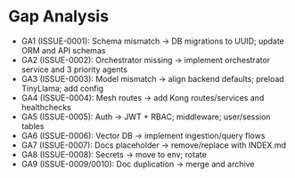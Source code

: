 # Gap Analysis

- GA1 (ISSUE-0001): Schema mismatch → DB migrations to UUID; update ORM and API schemas
- GA2 (ISSUE-0002): Orchestrator missing → implement orchestrator service and 3 priority agents
- GA3 (ISSUE-0003): Model mismatch → align backend defaults; preload TinyLlama; add config
- GA4 (ISSUE-0004): Mesh routes → add Kong routes/services and healthchecks
- GA5 (ISSUE-0005): Auth → JWT + RBAC; middleware; user/session tables
- GA6 (ISSUE-0006): Vector DB → implement ingestion/query flows
- GA7 (ISSUE-0007): Docs placeholder → remove/replace with INDEX.md
- GA8 (ISSUE-0008): Secrets → move to env; rotate
- GA9 (ISSUE-0009/0010): Doc duplication → merge and archive
